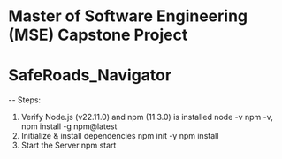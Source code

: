 # Master of Software Engineering (MSE) Capstone Project

# SafeRoads_Navigator

-- Steps:
1. Verify Node.js (v22.11.0) and npm (11.3.0) is installed
   node -v
   npm -v, npm install -g npm@latest
1. Initialize & install dependencies
   npm init -y
   npm install
3. Start the Server
   npm start


